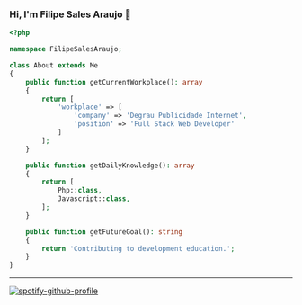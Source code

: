 ### Hi, I'm Filipe Sales Araujo :metal:

```php
<?php

namespace FilipeSalesAraujo;

class About extends Me
{
    public function getCurrentWorkplace(): array
    {
        return [
            'workplace' => [
                'company' => 'Degrau Publicidade Internet',
                'position' => 'Full Stack Web Developer'         
            ]
        ];
    }

    public function getDailyKnowledge(): array
    {
        return [
            Php::class,
            Javascript::class,
        ];
    }

    public function getFutureGoal(): string
    {
        return 'Contributing to development education.';
    }
}
```

---

[![spotify-github-profile](https://spotify-github-profile.vercel.app/api/view?uid=22pcc3zbg7fnl4nrkgh5ccqka&cover_image=true&theme=default)](https://github.com/kittinan/spotify-github-profile)
